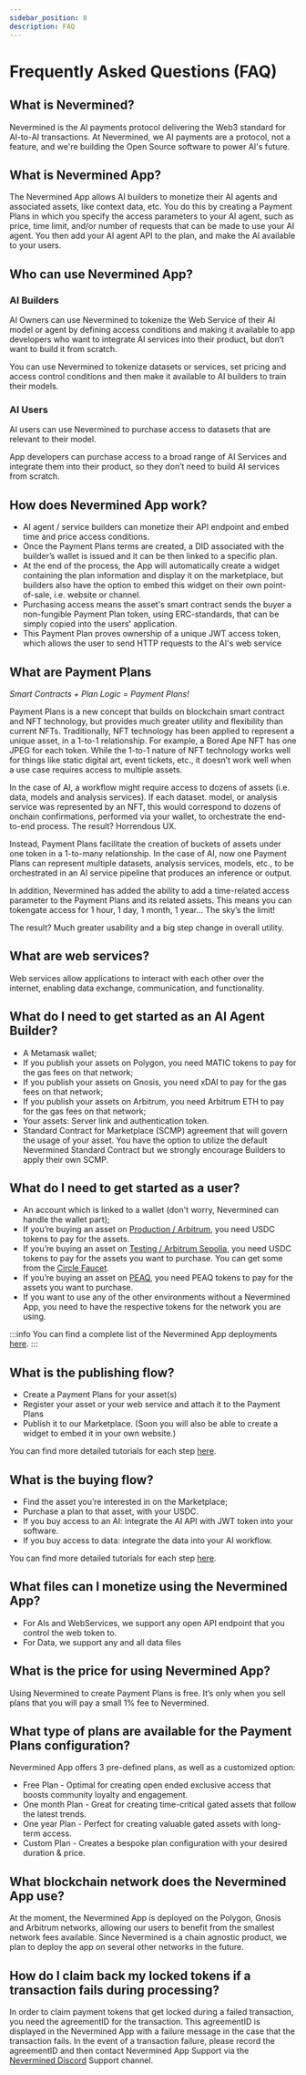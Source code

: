 ```yaml
---
sidebar_position: 8 
description: FAQ
---
```


# Frequently Asked Questions (FAQ)

## What is Nevermined?

Nevermined is the AI payments protocol delivering the Web3 standard for AI-to-AI transactions. At Nevermined, we AI payments are a protocol, not a feature, and we're building the Open Source software to power AI's future.

## What is Nevermined App?

The Nevermined App allows AI builders to monetize their AI agents and associated assets, like context data, etc. You do this by creating a Payment Plans in which you specify the access parameters to your AI agent, such as price, time limit, and/or number of requests that can be made to use your AI agent. You then add your AI agent API to the plan, and make the AI available to your users.

## Who can use Nevermined App?

### AI Builders

AI Owners can use Nevermined to tokenize the Web Service of their AI model or agent by defining access conditions and making it available to app developers who want to integrate AI services into their product, but don’t want to build it from scratch.

You can use Nevermined to tokenize datasets or services, set pricing and access control conditions and then make it available to AI builders to train their models.

### AI Users

AI users can use Nevermined to purchase access to datasets that are relevant to their model.

App developers can purchase access to a broad range of AI Services and integrate them into their product, so they don’t need to build AI services from scratch.  

## How does Nevermined App work?

* AI agent / service builders can monetize their API endpoint and embed time and price access conditions.
* Once the Payment Plans terms are created, a DID associated with the builder’s wallet is issued and it can be then linked to a specific plan.
* At the end of the process, the App will automatically create a widget containing the plan information and display it on the marketplace, but builders also have the option to embed this widget on their own point-of-sale, i.e. website or channel.
* Purchasing access means the asset's smart contract sends the buyer a non-fungible Payment Plan token, using ERC-standards, that can be simply copied into the users' application.
* This Payment Plan proves ownership of a unique JWT access token, which allows the user to send HTTP requests to the AI's web service

## What are Payment Plans

*Smart Contracts + Plan Logic = Payment Plans!*

Payment Plans is a new concept that builds on blockchain smart contract and NFT technology, but provides much greater utility and flexibility than current NFTs. Traditionally, NFT technology has been applied to represent a unique asset, in a 1-to-1 relationship. For example, a Bored Ape NFT has one JPEG for each token. While the 1-to-1 nature of NFT technology works well for things like static digital art, event tickets, etc., it doesn’t work well when a use case requires access to multiple assets.

In the case of AI, a workflow might require access to dozens of assets (i.e. data, models and analysis services). If each dataset. model, or analysis service was represented by an NFT, this would correspond to dozens of onchain confirmations, performed via your wallet, to orchestrate the end-to-end process. The result? Horrendous UX.

Instead, Payment Plans facilitate the creation of buckets of assets under one token in a 1-to-many relationship. In the case of AI, now one Payment Plans can represent multiple datasets, analysis services, models, etc., to be orchestrated in an AI service pipeline that produces an inference or output.

In addition, Nevermined has added the ability to add a time-related access parameter to the Payment Plans and its related assets. This means you can tokengate access for 1 hour, 1 day, 1 month, 1 year… The sky’s the limit!

The result? Much greater usability and a big step change in overall utility.

## What are web services?

Web services allow applications to interact with each other over the internet, enabling data exchange, communication, and functionality.

## What do I need to get started as an AI Agent Builder?

* A Metamask wallet;
* If you publish your assets on Polygon, you need MATIC tokens to pay for the gas fees on that network;
* If you publish your assets on Gnosis, you need xDAI to pay for the gas fees on that network;
* If you publish your assets on Arbitrum, you need Arbitrum ETH to pay for the gas fees on that network;
* Your assets: Server link and authentication token.
* Standard Contract for Marketplace (SCMP) agreement that will govern the usage of your asset. You have the option to utilize the default Nevermined Standard Contract but we strongly encourage Builders to apply their own SCMP.

## What do I need to get started as a user?

* An account which is linked to a wallet (don't worry, Nevermined can handle the wallet part);
* If you’re buying an asset on [Production / Arbitrum](https://nevermined.app/), you need USDC tokens to pay for the assets.
* If you’re buying an asset on [Testing / Arbitrum Sepolia](https://testing.nevermined.app/), you need USDC tokens to pay for the assets you want to purchase. You can get some from the [Circle Faucet](https://faucet.circle.com/).
* If you’re buying an asset on [PEAQ](https://peaq.nevermined.app/), you need PEAQ tokens to pay for the assets you want to purchase.
* If you want to use any of the other environments without a Nevermined App, you need to have the respective tokens for the network you are using. 

:::info
You can find a complete list of the Nevermined App deployments [here](../environments/).
:::

## What is the publishing flow?

* Create a Payment Plans for your asset(s)
* Register your asset or your web service and attach it to the Payment Plans
* Publish it to our Marketplace. (Soon you will also be able to create a widget to embed it in your own website.)

You can find more detailed tutorials for each step [here](../tutorials/).

## What is the buying flow?

* Find the asset you’re interested in on the Marketplace;
* Purchase a plan to that asset, with your USDC.
* If you buy access to an AI: integrate the AI API with JWT token into your software.
* If you buy access to data: integrate the data into your AI workflow.

You can find more detailed tutorials for each step [here](../tutorials/).

## What files can I monetize using the Nevermined App?

* For AIs and WebServices, we support any open API endpoint that you control the web token to.
* For Data, we support any and all data files

## What is the price for using Nevermined App?

Using Nevermined to create Payment Plans is free. It’s only when you sell plans that you will pay a small 1% fee to Nevermined.

## What type of plans are available for the Payment Plans configuration?

Nevermined App offers 3 pre-defined plans, as well as a customized option:

* Free Plan - Optimal for creating open ended exclusive access that boosts community loyalty and engagement.
* One month Plan - Great for creating time-critical gated assets that follow the latest trends.
* One year Plan - Perfect for creating valuable gated assets with long-term access.
* Custom Plan - Creates a bespoke plan configuration with your desired duration & price.

## What blockchain network does the Nevermined App use?

At the moment, the Nevermined App is deployed on the Polygon, Gnosis and Arbitrum networks, allowing our users to benefit from the smallest network fees available. Since Nevermined is a chain agnostic product, we plan to deploy the app on several other networks in the future.

## How do I claim back my locked tokens if a transaction fails during processing?

In order to claim payment tokens that get locked during a failed transaction, you need the agreementID for the transaction. This agreementID is displayed in the Nevermined App with a failure message in the case that the transaction fails. In the event of a transaction failure, please record the agreementID and then contact Nevermined App Support via the [Nevermined Discord](https://discord.com/invite/GZju2qScKq) Support channel.
